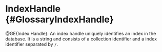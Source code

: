 IndexHandle {#GlossaryIndexHandle}
==================================

@GE{Index Handle}: An index handle uniquely identifies an index in the
database. It is a string and consists of a collection identifier and a
index identifier separated by `/`.
